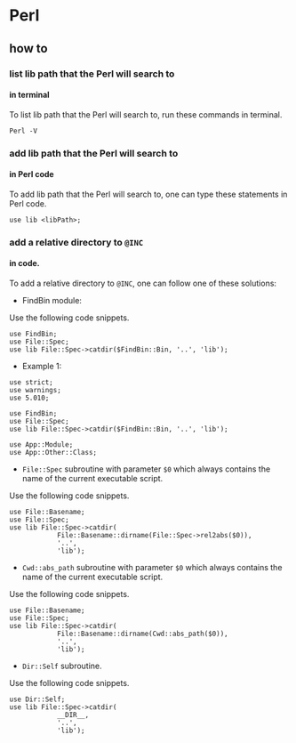 # Perl
## how to
### list lib path that the Perl will search to
#### in terminal
To list lib path that the Perl will search to, run these commands in terminal.

```
Perl -V
```

### add lib path that the Perl will search to
#### in Perl code
To add lib path that the Perl will search to, one can type these statements in Perl code.

```
use lib <libPath>;
```

### add a relative directory to `@INC`
#### in code.
To add a relative directory to `@INC`, one can follow one of these solutions:

+ FindBin module:

Use the following code snippets.

```
use FindBin;
use File::Spec;
use lib File::Spec->catdir($FindBin::Bin, '..', 'lib');
```

- Example 1:

```
use strict;
use warnings;
use 5.010;
 
use FindBin;
use File::Spec;
use lib File::Spec->catdir($FindBin::Bin, '..', 'lib');
 
use App::Module;
use App::Other::Class;
```

+ `File::Spec` subroutine with parameter `$0` which always contains the name of the current executable script.

Use the following code snippets.

```
use File::Basename;
use File::Spec;
use lib File::Spec->catdir(
            File::Basename::dirname(File::Spec->rel2abs($0)),
            '..',
            'lib');
```

+ `Cwd::abs_path` subroutine with parameter `$0` which always contains the name of the current executable script.

Use the following code snippets.

```
use File::Basename;
use File::Spec;
use lib File::Spec->catdir(
            File::Basename::dirname(Cwd::abs_path($0)),
            '..',
            'lib');
```

+ `Dir::Self` subroutine.

Use the following code snippets.

```
use Dir::Self;
use lib File::Spec->catdir(
            __DIR__,
            '..',
            'lib');
```
  
